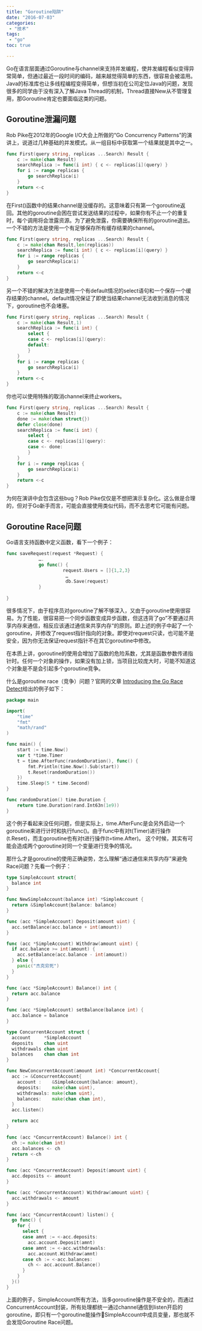 ```yaml
---
title: "Goroutine陷阱"
date: "2016-07-03"
categories:
 - "技术"
tags:
 - "go"
toc: true

---
```


Go在语言层面通过Goroutine与channel来支持并发编程，使并发编程看似变得异常简单，但通过最近一段时间的编码，越来越觉得简单的东西，很容易会被滥用。Java的标准库也让多线程编程变得简单，但想当初在公司定位Java的问题，发现很多的同学由于没有深入了解Java Thread的机制，Thread直接New从不管理复用，那Goroutine肯定也要面临这类的问题。

## Goroutine泄漏问题
Rob Pike在2012年的Google I/O大会上所做的“Go Concurrency Patterns”的演讲上，说道过几种基础的并发模式。从一组目标中获取第一个结果就是其中之一。

```go
func First(query string, replicas ...Search) Result {  
    c := make(chan Result)
    searchReplica := func(i int) { c <- replicas[i](query) }
    for i := range replicas {
        go searchReplica(i)
    }
    return <-c
}
```
在First()函数中的结果channel是没缓存的。这意味着只有第一个goroutine返回。其他的goroutine会困在尝试发送结果的过程中，如果你有不止一个的重复时，每个调用将会泄露资源。为了避免泄露，你需要确保所有的goroutine退出。一个不错的方法是使用一个有足够保存所有缓存结果的channel。

```go
func First(query string, replicas ...Search) Result {  
    c := make(chan Result,len(replicas))
    searchReplica := func(i int) { c <- replicas[i](query) }
    for i := range replicas {
        go searchReplica(i)
    }
    return <-c
}
```

另一个不错的解决方法是使用一个有default情况的select语句和一个保存一个缓存结果的channel。default情况保证了即使当结果channel无法收到消息的情况下，goroutine也不会堵塞。

```go
func First(query string, replicas ...Search) Result {  
    c := make(chan Result,1)
    searchReplica := func(i int) { 
        select {
        case c <- replicas[i](query):
        default:
        }
    }
    for i := range replicas {
        go searchReplica(i)
    }
    return <-c
}
```

你也可以使用特殊的取消channel来终止workers。

```go
func First(query string, replicas ...Search) Result {  
    c := make(chan Result)
    done := make(chan struct{})
    defer close(done)
    searchReplica := func(i int) { 
        select {
        case c <- replicas[i](query):
        case <- done:
        }
    }
    for i := range replicas {
        go searchReplica(i)
    }
    return <-c
}
```

为何在演讲中会包含这些bug？Rob Pike仅仅是不想把演示复杂化。这么做是合理的，但对于Go新手而言，可能会直接使用类似代码，而不去思考它可能有问题。

## Goroutine Race问题

Go语言支持函数中定义函数，看下一个例子：

```go
func saveRequest(request *Request) {
            ….
            go func() {
                     request.Users = []{1,2,3}
                      …
                      db.Save(request)
            }
 
}
```

很多情况下，由于程序员对goroutine了解不够深入，又由于goroutine使用很容易。为了性能，很容易把一个同步函数变成异步函数，但这违背了go”不要通过共享内存来通信，相反应该通过通信来共享内存“的原则。即上述的例子中起了一个goroutine，并修改了request指针指向的对象。即使对request只读，也可能不是安全，因为你无法保证request指针不在其它goroutine中修改。

在本质上讲，goroutine的使用会增加了函数的危险系数，尤其是函数参数传递指针时。任何一个对象的操作，如果没有加上锁，当项目比较庞大时，可能不知道这个对象是不是会引起多个goroutine竞争。

什么是goroutine race（竞争）问题？官网的文章
[Introducing the Go Race Detect](http://blog.golang.org/race-detector)给出的例子如下：

```go
package main

import(
    "time"
    "fmt"
    "math/rand"
)

func main() {
    start := time.Now()
    var t *time.Timer
    t = time.AfterFunc(randomDuration(), func() {
        fmt.Println(time.Now().Sub(start))
        t.Reset(randomDuration())
    })
    time.Sleep(5 * time.Second)
}

func randomDuration() time.Duration {
    return time.Duration(rand.Int63n(1e9))
}
```

这个例子看起来没任何问题，但是实际上，time.AfterFunc是会另外启动一个goroutine来进行计时和执行func()。由于func中有对t(Timer)进行操作(t.Reset)，而主goroutine也有对t进行操作(t=time.After)。
这个时候，其实有可能会造成两个goroutine对同一个变量进行竞争的情况。

那什么才是goroutine的使用正确姿势，怎么理解“通过通信来共享内存”来避免Race问题？先看一个例子：

```go
type SimpleAccount struct{
  balance int
}

func NewSimpleAccount(balance int) *SimpleAccount {
  return &SimpleAccount{balance: balance}
}

func (acc *SimpleAccount) Deposit(amount uint) {
  acc.setBalance(acc.balance + int(amount))
}

func (acc *SimpleAccount) Withdraw(amount uint) {
  if acc.balance >= int(amount) {
    acc.setBalance(acc.balance - int(amount))
  } else {
    panic("杰克穷死")
  }
}

func (acc *SimpleAccount) Balance() int {
  return acc.balance
}

func (acc *SimpleAccount) setBalance(balance int) {
  acc.balance = balance
}

type ConcurrentAccount struct {
  account     *SimpleAccount
  deposits    chan uint
  withdrawals chan uint
  balances    chan chan int
}

func NewConcurrentAccount(amount int) *ConcurrentAccount{
  acc := &ConcurrentAccount{
    account :    &SimpleAccount{balance: amount},
    deposits:    make(chan uint),
    withdrawals: make(chan uint),
    balances:    make(chan chan int),
  }
  acc.listen()

  return acc
}

func (acc *ConcurrentAccount) Balance() int {
  ch := make(chan int)
  acc.balances <- ch
  return <-ch
}

func (acc *ConcurrentAccount) Deposit(amount uint) {
  acc.deposits <- amount
}

func (acc *ConcurrentAccount) Withdraw(amount uint) {
  acc.withdrawals <- amount
}

func (acc *ConcurrentAccount) listen() {
  go func() {
    for {
      select {
      case amnt := <-acc.deposits:
        acc.account.Deposit(amnt)
      case amnt := <-acc.withdrawals:
        acc.account.Withdraw(amnt)
      case ch := <-acc.balances:
        ch <- acc.account.Balance()
      }
    }
  }()
}
```
上面的例子，SimpleAccount所有方法，当多goroutine操作是不安全的，而通过ConcurrentAccount封装，所有处理都统一通过channel通信到listen开启的goroutine，即只有一个goroutine能操作SimpleAccount中成员变量，那也就不会发现Goroutine Race问题。
